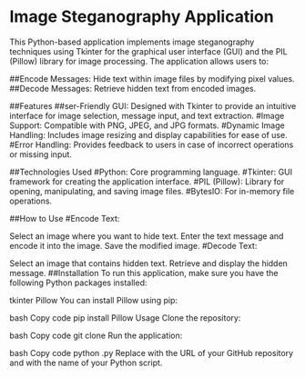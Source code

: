 # Image Steganography Application
This Python-based application implements image steganography techniques using Tkinter for the graphical user interface (GUI) and the PIL (Pillow) library for image processing. The application allows users to:

##Encode Messages: Hide text within image files by modifying pixel values.
##Decode Messages: Retrieve hidden text from encoded images.

##Features
##ser-Friendly GUI: Designed with Tkinter to provide an intuitive interface for image selection, message input, and text extraction.
#Image Support: Compatible with PNG, JPEG, and JPG formats.
#Dynamic Image Handling: Includes image resizing and display capabilities for ease of use.
#Error Handling: Provides feedback to users in case of incorrect operations or missing input.

##Technologies Used
#Python: Core programming language.
#Tkinter: GUI framework for creating the application interface.
#PIL (Pillow): Library for opening, manipulating, and saving image files.
#BytesIO: For in-memory file operations.

##How to Use
#Encode Text:

Select an image where you want to hide text.
Enter the text message and encode it into the image.
Save the modified image.
#Decode Text:

Select an image that contains hidden text.
Retrieve and display the hidden message.
##Installation
To run this application, make sure you have the following Python packages installed:

tkinter
Pillow
You can install Pillow using pip:

bash
Copy code
pip install Pillow
Usage
Clone the repository:

bash
Copy code
git clone <repository-url>
Run the application:

bash
Copy code
python <script-name>.py
Replace <repository-url> with the URL of your GitHub repository and <script-name> with the name of your Python script.
